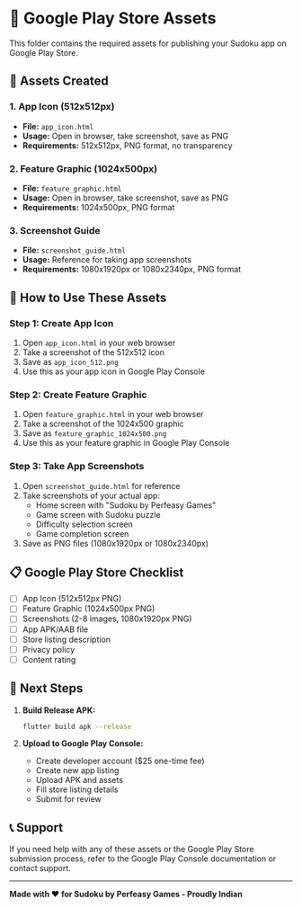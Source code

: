 # 🎨 Google Play Store Assets

This folder contains the required assets for publishing your Sudoku app on Google Play Store.

## 📱 Assets Created

### 1. App Icon (512x512px)
- **File:** `app_icon.html`
- **Usage:** Open in browser, take screenshot, save as PNG
- **Requirements:** 512x512px, PNG format, no transparency

### 2. Feature Graphic (1024x500px)
- **File:** `feature_graphic.html`
- **Usage:** Open in browser, take screenshot, save as PNG
- **Requirements:** 1024x500px, PNG format

### 3. Screenshot Guide
- **File:** `screenshot_guide.html`
- **Usage:** Reference for taking app screenshots
- **Requirements:** 1080x1920px or 1080x2340px, PNG format

## 🚀 How to Use These Assets

### Step 1: Create App Icon
1. Open `app_icon.html` in your web browser
2. Take a screenshot of the 512x512 icon
3. Save as `app_icon_512.png`
4. Use this as your app icon in Google Play Console

### Step 2: Create Feature Graphic
1. Open `feature_graphic.html` in your web browser
2. Take a screenshot of the 1024x500 graphic
3. Save as `feature_graphic_1024x500.png`
4. Use this as your feature graphic in Google Play Console

### Step 3: Take App Screenshots
1. Open `screenshot_guide.html` for reference
2. Take screenshots of your actual app:
   - Home screen with "Sudoku by Perfeasy Games"
   - Game screen with Sudoku puzzle
   - Difficulty selection screen
   - Game completion screen
3. Save as PNG files (1080x1920px or 1080x2340px)

## 📋 Google Play Store Checklist

- [ ] App Icon (512x512px PNG)
- [ ] Feature Graphic (1024x500px PNG)
- [ ] Screenshots (2-8 images, 1080x1920px PNG)
- [ ] App APK/AAB file
- [ ] Store listing description
- [ ] Privacy policy
- [ ] Content rating

## 🎯 Next Steps

1. **Build Release APK:**
   ```bash
   flutter build apk --release
   ```

2. **Upload to Google Play Console:**
   - Create developer account ($25 one-time fee)
   - Create new app listing
   - Upload APK and assets
   - Fill store listing details
   - Submit for review

## 📞 Support

If you need help with any of these assets or the Google Play Store submission process, refer to the Google Play Console documentation or contact support.

---

**Made with ❤️ for Sudoku by Perfeasy Games - Proudly Indian**
